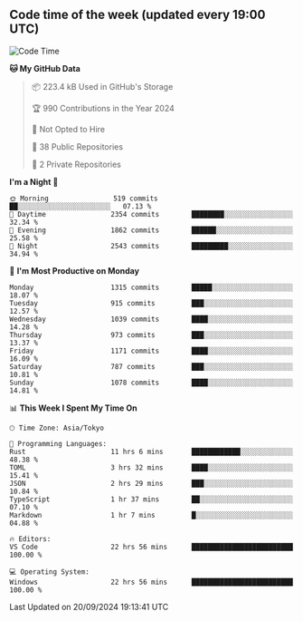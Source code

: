 ## Code time of the week (updated every 19:00 UTC)

<!--START_SECTION:waka-->
![Code Time](http://img.shields.io/badge/Code%20Time-3%2C660%20hrs%2056%20mins-blue)

**🐱 My GitHub Data** 

> 📦 223.4 kB Used in GitHub's Storage 
 > 
> 🏆 990 Contributions in the Year 2024
 > 
> 🚫 Not Opted to Hire
 > 
> 📜 38 Public Repositories 
 > 
> 🔑 2 Private Repositories 
 > 
**I'm a Night 🦉** 

```text
🌞 Morning                519 commits         ██░░░░░░░░░░░░░░░░░░░░░░░   07.13 % 
🌆 Daytime                2354 commits        ████████░░░░░░░░░░░░░░░░░   32.34 % 
🌃 Evening                1862 commits        ██████░░░░░░░░░░░░░░░░░░░   25.58 % 
🌙 Night                  2543 commits        █████████░░░░░░░░░░░░░░░░   34.94 % 
```
📅 **I'm Most Productive on Monday** 

```text
Monday                   1315 commits        █████░░░░░░░░░░░░░░░░░░░░   18.07 % 
Tuesday                  915 commits         ███░░░░░░░░░░░░░░░░░░░░░░   12.57 % 
Wednesday                1039 commits        ████░░░░░░░░░░░░░░░░░░░░░   14.28 % 
Thursday                 973 commits         ███░░░░░░░░░░░░░░░░░░░░░░   13.37 % 
Friday                   1171 commits        ████░░░░░░░░░░░░░░░░░░░░░   16.09 % 
Saturday                 787 commits         ███░░░░░░░░░░░░░░░░░░░░░░   10.81 % 
Sunday                   1078 commits        ████░░░░░░░░░░░░░░░░░░░░░   14.81 % 
```


📊 **This Week I Spent My Time On** 

```text
🕑︎ Time Zone: Asia/Tokyo

💬 Programming Languages: 
Rust                     11 hrs 6 mins       ████████████░░░░░░░░░░░░░   48.38 % 
TOML                     3 hrs 32 mins       ████░░░░░░░░░░░░░░░░░░░░░   15.41 % 
JSON                     2 hrs 29 mins       ███░░░░░░░░░░░░░░░░░░░░░░   10.84 % 
TypeScript               1 hr 37 mins        ██░░░░░░░░░░░░░░░░░░░░░░░   07.10 % 
Markdown                 1 hr 7 mins         █░░░░░░░░░░░░░░░░░░░░░░░░   04.88 % 

🔥 Editors: 
VS Code                  22 hrs 56 mins      █████████████████████████   100.00 % 

💻 Operating System: 
Windows                  22 hrs 56 mins      █████████████████████████   100.00 % 
```


 Last Updated on 20/09/2024 19:13:41 UTC
<!--END_SECTION:waka-->